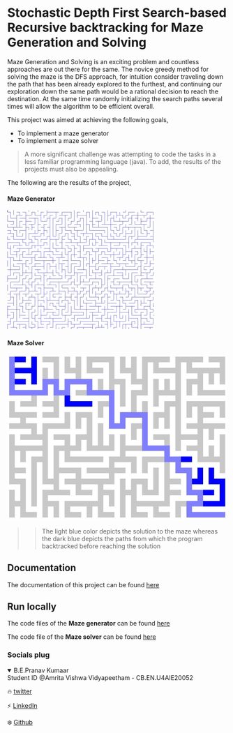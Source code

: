 # Stochastic Depth First Search-based Recursive backtracking for Maze Generation and Solving

Maze Generation and Solving is an exciting problem and countless approaches are out there for the same. The novice greedy method for solving the maze is the DFS approach, for intuition consider traveling down the path that has been already explored to the furthest, and continuing our exploration down the same path would be a rational decision to reach the destination. At the same time randomly initializing the search paths several times will allow the algorithm to be efficient overall. 

This project was aimed at achieving the following goals,

* To implement a maze generator
* To implement a maze solver

>A more significant challenge was attempting to code the tasks in a less familiar programming language (java). To add, the results of the projects must also be appealing.

The following are the results of the project,

#### Maze Generator

![Maze generator](https://github.com/genpranav/Recursive-Backtracking-of-DFS-for-Mazes/blob/main/Images/Maze%20Generator.jpg)

#### Maze Solver

![Maze solver](https://github.com/genpranav/Recursive-Backtracking-of-DFS-for-Mazes/blob/main/Images/Maze%20solver.jpg)

>> The light blue color depicts the solution to the maze whereas the dark 
blue depicts the paths from which the program backtracked before 
reaching the solution


## Documentation

The documentation of this project can be found [here](https://github.com/genpranav/Recursive-Backtracking-of-DFS-for-Mazes/blob/main/Report.pdf)

## Run locally

The code files of the **Maze generator** can be found [here](https://github.com/genpranav/Recursive-Backtracking-of-DFS-for-Mazes/tree/main/Method%201)

The code file of the **Maze solver** can be found [here](https://github.com/genpranav/Recursive-Backtracking-of-DFS-for-Mazes/tree/main/Method%202/Maze_Endsem)

### Socials plug

<details open>
<summary>B.E.Pranav Kumaar</summary>
Student ID @Amrita Vishwa Vidyapeetham - CB.EN.U4AIE20052

:fire: [twitter](https://twitter.com/bepranavkumaar1)

:zap: [LinkedIn](https://www.linkedin.com/in/pranav-kumaar/)

:snowflake: [Github](https://github.com/genpranav)

</details>
